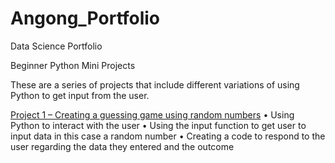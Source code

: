 # Angong_Portfolio
Data Science Portfolio

Beginner Python Mini Projects

These are a series of projects that include different variations of using Python to get input from the user.

[Project 1 – Creating a guessing game using random numbers](https://gist.github.com/angongcelenica/693535b5cc9d2b51ffb3b7c6b8c6fadb) 
•	Using Python to interact with the user
•	Using the input function to get user to input data in this case a random number
•	Creating a code to respond to the user regarding the data they entered and the outcome

